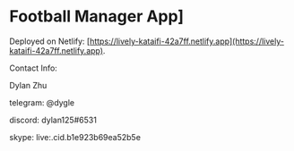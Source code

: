 # Football Manager App]

Deployed on Netlify: [https://lively-kataifi-42a7ff.netlify.app](https://lively-kataifi-42a7ff.netlify.app).

Contact Info:

Dylan Zhu

telegram: @dygle

discord: dylan125#6531

skype: live:.cid.b1e923b69ea52b5e

